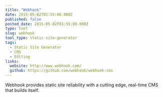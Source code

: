 ```yaml
---
title: "Webhook"
date: 2015-05-02T01:55:00.000Z
published: false
posted_date: 2015-05-02T01:55:00.000Z
type: tool
slug: webhook
tool_type: static-site-generator
tags:
  - Static Site Generator
  - CMS
  - Editing
links:
  website: http://www.webhook.com/
  github: https://github.com/webhook/webhook-cms
---
```

Webhook provides static site reliability with a cutting edge, real-time CMS that builds itself.




